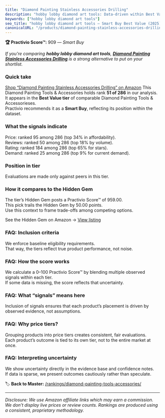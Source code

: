 ```yaml
---
title: "Diamond Painting Stainless Accessories Drilling"
description: "hobby lobby diamond art tools: Data-driven within Best Value ranking using the Practivio Score™. Positioned by quality, value, demand, findability, momentum."
keywords: ["hobby lobby diamond art tools"]
seo_title: "hobby lobby diamond art tools — Smart Buy Best Value (2025)"
canonicalURL: "/products/diamond-painting-stainless-accessories-drilling-B09W31BYYB/"
---
```


**🏆 Practivio Score™:** 909 — _Smart Buy_


*If you're comparing **hobby lobby diamond art tools**, **[Diamond Painting Stainless Accessories Drilling](https://www.amazon.com/dp/B09W31BYYB?tag=practivio-20)** is a strong alternative to put on your shortlist.*
### Quick take
[Shop “Diamond Painting Stainless Accessories Drilling” on Amazon](https://www.amazon.com/dp/B09W31BYYB?tag=practivio-20)
This Diamond Painting Tools & Accessories holds rank **51 of 286** in our analysis.  
It appears in the **Best Value tier** of comparable Diamond Painting Tools & Accessorieses.  
Practivio recommends it as a **Smart Buy**, reflecting its position within the dataset.

### What the signals indicate
Price: ranked 95 among 286 (top 34% in affordability).  
Reviews: ranked 50 among 286 (top 18% by volume).  
Rating: ranked 184 among 286 (top 65% for stars).  
Demand: ranked 25 among 286 (top 9% for current demand).

### Position in tier
Evaluations are made only against peers in this tier.

### How it compares to the Hidden Gem
The tier’s Hidden Gem posts a Practivio Score™ of 959.00.  
This pick trails the Hidden Gem by 50.00 points.  
Use this context to frame trade-offs among competing options.  

See the Hidden Gem on Amazon → [View listing](https://www.amazon.com/dp/B07P5YDBZR?tag=practivio-20)

### FAQ: Inclusion criteria
We enforce baseline eligibility requirements.  
That way, the tiers reflect true product performance, not noise.

### FAQ: How the score works
We calculate a 0–100 Practivio Score™ by blending multiple observed signals within each tier.  
If some data is missing, the score reflects that uncertainty.

### FAQ: What “signals” means here
Inclusion of signals ensures that each product’s placement is driven by observed evidence, not assumptions.

### FAQ: Why price tiers?
Grouping products into price tiers creates consistent, fair evaluations.  
Each product’s outcome is tied to its own tier, not to the entire market at once.

### FAQ: Interpreting uncertainty
We show uncertainty directly in the evidence base and confidence notes.  
If data is sparse, we present outcomes cautiously rather than speculate.


🏷️ **Back to Master:** [/rankings/diamond-painting-tools-accessories/](/rankings/diamond-painting-tools-accessories/)

---
_Disclosure: We use Amazon affiliate links which may earn a commission. We don’t display live prices or review counts. Rankings are produced using a consistent, proprietary methodology._
